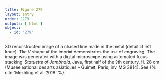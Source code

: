 ```yaml
---
title: Figure 279
layout: entry
order: 1279
outputs: [ html ]
object:
  - id: "279"
---
```


3D reconstructed image of a chased line made in the metal (detail of left knee). The V shape of the imprint demonstrates the use of engraving. The image was generated with a digital microscope using automated focus stacking. *Statuette of Jambhala*, Java, first half of the 9th century, H. 28 cm (Musée national des arts asiatiques – Guimet, Paris, inv. MG 3814). See {% cite 'Mechling et al. 2018' %}.
